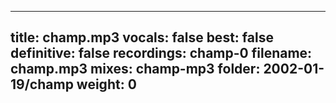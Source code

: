 
---
title: champ.mp3
vocals: false
best: false
definitive: false
recordings: champ-0
filename: champ.mp3
mixes: champ-mp3
folder: 2002-01-19/champ
weight: 0
---
